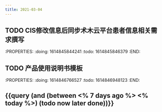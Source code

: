 ```yaml
---
title: 2021-03-04
---
```


## TODO CIS修改信息后同步术木云平台患者信息相关需求撰写
:PROPERTIES:
:doing: 1614845844241
:todo: 1614845846379
:END:
## TODO 产品使用说明书模板
:PROPERTIES:
:doing: 1614846766527
:todo: 1614846948123
:END:
## {{query (and (between <% 7 days ago %> <% today %>) (todo now later done))}}
##
